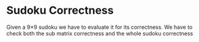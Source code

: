 <h1>Sudoku Correctness</h1>
Given a 9×9 sudoku we have to evaluate it for its correctness. We have to check both the sub matrix correctness and the whole sudoku correctness

